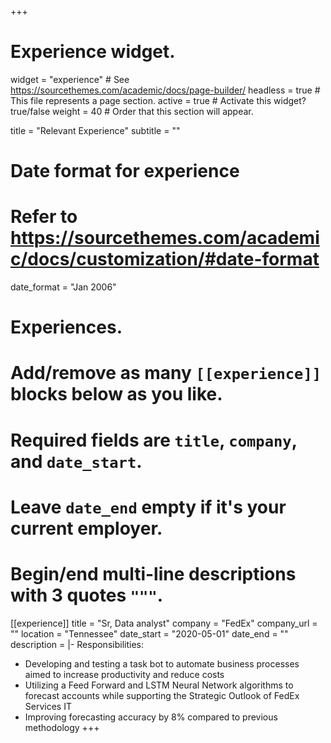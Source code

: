 +++
# Experience widget.
widget = "experience"  # See https://sourcethemes.com/academic/docs/page-builder/
headless = true  # This file represents a page section.
active = true  # Activate this widget? true/false
weight = 40  # Order that this section will appear.

title = "Relevant Experience"
subtitle = ""

# Date format for experience
#   Refer to https://sourcethemes.com/academic/docs/customization/#date-format
date_format = "Jan 2006"

# Experiences.
#   Add/remove as many `[[experience]]` blocks below as you like.
#   Required fields are `title`, `company`, and `date_start`.
#   Leave `date_end` empty if it's your current employer.
#   Begin/end multi-line descriptions with 3 quotes `"""`.
[[experience]]
  title = "Sr, Data analyst"
  company = "FedEx"
  company_url = ""
  location = "Tennessee"
  date_start = "2020-05-01"
  date_end = ""
  description = |-
  Responsibilities:

  * Developing and testing a task bot to automate business processes aimed to increase productivity and reduce costs
  * Utilizing a Feed Forward and LSTM Neural Network algorithms to forecast accounts while supporting the Strategic Outlook of FedEx Services IT
  * Improving forecasting accuracy by 8% compared to previous methodology
+++
